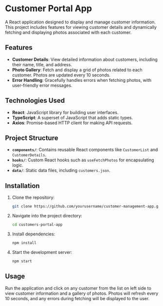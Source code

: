 # Customer Portal App

A React application designed to display and manage customer information. This project includes features for viewing customer details and dynamically fetching and displaying photos associated with each customer.

## Features

- **Customer Details**: View detailed information about customers, including their name, title, and address.
- **Photo Gallery**: Fetch and display a grid of photos related to each customer. Photos are updated every 10 seconds.
- **Error Handling**: Gracefully handles errors when fetching photos, with user-friendly error messages.

## Technologies Used

- **React**: JavaScript library for building user interfaces.
- **TypeScript**: A superset of JavaScript that adds static types.
- **Axios**: Promise-based HTTP client for making API requests.

## Project Structure

- **`components/`**: Contains reusable React components like `CustomerList` and `CustomerDetails`.
- **`hooks/`**: Custom React hooks such as `useFetchPhotos` for encapsulating logic.
- **`data/`**: Static data files, including `customers.json`.


## Installation

1. Clone the repository:
   ```bash
   git clone https://github.com/yourusername/customer-management-app.git
2. Navigate into the project directory:
   ```bash
   cd customers-portal-app
3. Install dependencies:
   ```bash
   npm install
4. Start the development server:
   ```bash
   npm start


## Usage

Run the application and click on any customer from the list on left side to view customer information and a gallery of photos. Photos will refresh every 10 seconds, and any errors during fetching will be displayed to the user.